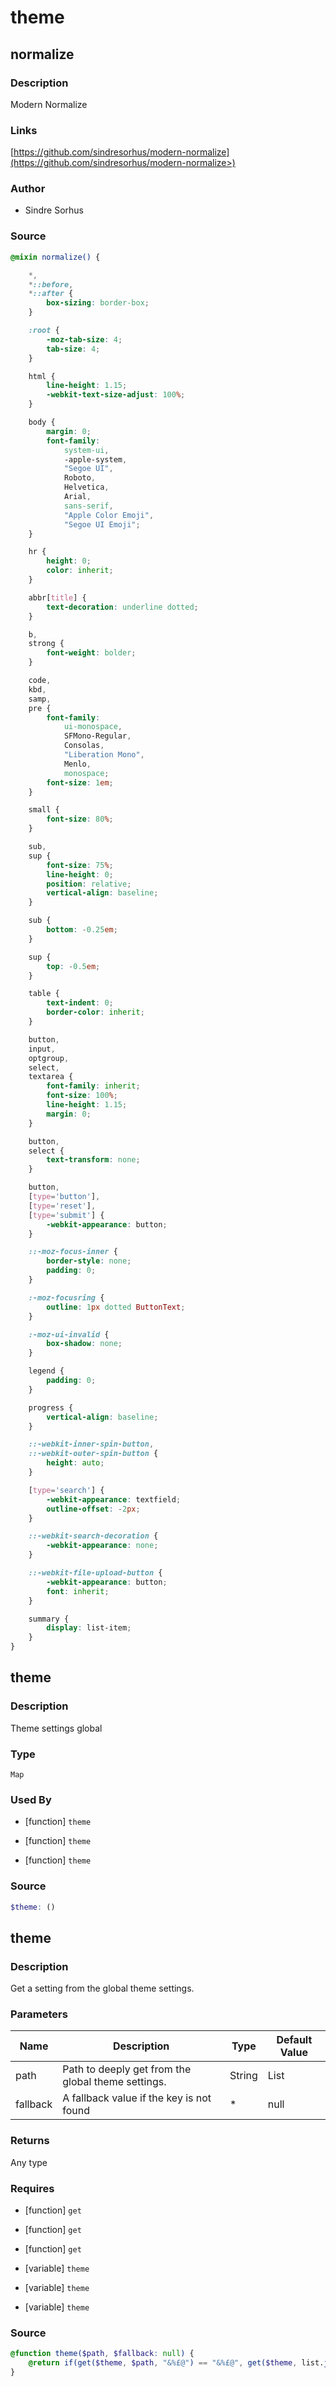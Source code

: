 # theme

## normalize

### Description

Modern Normalize

### Links

[https://github.com/sindresorhus/modern-normalize](https://github.com/sindresorhus/modern-normalize>)

### Author

* Sindre Sorhus

### Source

```scss
@mixin normalize() { 

    *,
    *::before,
    *::after {
        box-sizing: border-box;
    }

    :root {
        -moz-tab-size: 4;
        tab-size: 4;
    }

    html {
        line-height: 1.15;
        -webkit-text-size-adjust: 100%;
    }

    body {
        margin: 0;
        font-family:
            system-ui,
            -apple-system,
            "Segoe UI",
            Roboto,
            Helvetica,
            Arial,
            sans-serif,
            "Apple Color Emoji",
            "Segoe UI Emoji";
    }

    hr {
        height: 0;
        color: inherit;
    }

    abbr[title] {
        text-decoration: underline dotted;
    }

    b,
    strong {
        font-weight: bolder;
    }

    code,
    kbd,
    samp,
    pre {
        font-family:
            ui-monospace,
            SFMono-Regular,
            Consolas,
            "Liberation Mono",
            Menlo,
            monospace;
        font-size: 1em;
    }

    small {
        font-size: 80%;
    }

    sub,
    sup {
        font-size: 75%;
        line-height: 0;
        position: relative;
        vertical-align: baseline;
    }

    sub {
        bottom: -0.25em;
    }

    sup {
        top: -0.5em;
    }

    table {
        text-indent: 0;
        border-color: inherit;
    }

    button,
    input,
    optgroup,
    select,
    textarea {
        font-family: inherit;
        font-size: 100%;
        line-height: 1.15;
        margin: 0;
    }

    button,
    select {
        text-transform: none;
    }

    button,
    [type='button'],
    [type='reset'],
    [type='submit'] {
        -webkit-appearance: button;
    }

    ::-moz-focus-inner {
        border-style: none;
        padding: 0;
    }

    :-moz-focusring {
        outline: 1px dotted ButtonText;
    }

    :-moz-ui-invalid {
        box-shadow: none;
    }

    legend {
        padding: 0;
    }

    progress {
        vertical-align: baseline;
    }

    ::-webkit-inner-spin-button,
    ::-webkit-outer-spin-button {
        height: auto;
    }

    [type='search'] {
        -webkit-appearance: textfield;
        outline-offset: -2px;
    }

    ::-webkit-search-decoration {
        -webkit-appearance: none;
    }

    ::-webkit-file-upload-button {
        -webkit-appearance: button;
        font: inherit;
    }

    summary {
        display: list-item;
    }
}
```

## theme

### Description

Theme settings global

### Type

`Map`

### Used By

* [function] `theme`

* [function] `theme`

* [function] `theme`

### Source

```scss
$theme: ()
```

## theme

### Description

Get a setting from the global theme settings.

### Parameters

| Name     | Description                                        | Type        | Default Value |
| -------- | -------------------------------------------------- | ----------- | ------------- |
| path     | Path to deeply get from the global theme settings. | String|List |               |
| fallback | A fallback value if the key is not found           | *           | null          |

### Returns

Any type

### Requires

* [function] `get` 

* [function] `get` 

* [function] `get` 

* [variable] `theme` 

* [variable] `theme` 

* [variable] `theme` 

### Source

```scss
@function theme($path, $fallback: null) { 
    @return if(get($theme, $path, "&%£@") == "&%£@", get($theme, list.join(default, $path), $fallback), get($theme, $path, $fallback));
}
```
